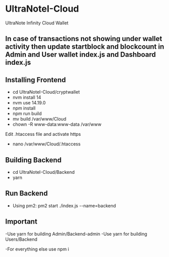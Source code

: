 # UltraNoteI-Cloud

UltraNote Infinity Cloud Wallet

## In case of transactions not showing under wallet activity then update startblock and blockcount in Admin and User wallet index.js and Dashboard index.js



## Installing Frontend

- cd UltraNoteI-Cloud/cryptwallet
- nvm install 14
- nvm use 14.19.0
- npm install
- npm run build
- mv build /var/www/Cloud
- chown -R www-data:www-data /var/www

Edit .htaccess file and activate https

- nano /var/www/Cloud/.htaccess

## Building Backend

- cd UltraNoteI-Cloud/Backend
- yarn

## Run Backend

- Using pm2: pm2 start ./index.js --name=backend

## Important

-Use yarn for building Admin/Backend-admin
-Use yarn for building Users/Backend

-For everything else use npm i
